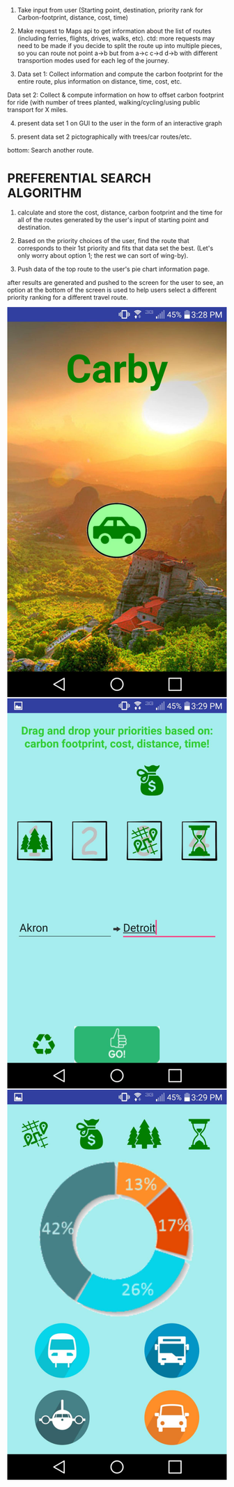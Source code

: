 1. Take input from user (Starting point, destination, priority rank for Carbon-footprint, distance, cost, time)

2. Make request to Maps api to get information about the list of routes (including ferries, flights, drives, walks, etc).
ctd: more requests may need to be made if you decide to split the route up into multiple pieces, so you can route not point 
a->b but from a->c c->d d->b with different transportion modes used for each leg of the journey.

3. Data set 1: Collect information and compute the carbon footprint for the entire route, plus information on distance, time, cost, etc.

Data set 2: Collect & compute information on how to offset carbon footprint for ride (with number of trees planted, walking/cycling/using public transport for X miles. 

4. present data set 1 on GUI to the user in the form of an interactive graph

5. present data set 2 pictographically with trees/car routes/etc.

bottom: Search another route. 

# PREFERENTIAL SEARCH ALGORITHM

1. calculate and store the cost, distance, carbon footprint and the time for all of the routes generated by the user's input of starting point and destination.

2. Based on the priority choices of the user, find the route that corresponds to their 1st priority and fits that data set the best. (Let's only worry about option 1; the rest we can sort of wing-by).

3. Push data of the top route to the user's pie chart information page. 

after results are generated and pushed to the screen for the user to see, an option at the bottom of the screen is used to help users select a different priority ranking for a different travel route. 

![alt tag](https://github.com/abrowne2/Carby/blob/master/screenshots/splash.png)
![alt tag](https://github.com/abrowne2/Carby/blob/master/screenshots/priority.png)
![alt tag](https://github.com/abrowne2/Carby/blob/master/screenshots/visualization.png)
